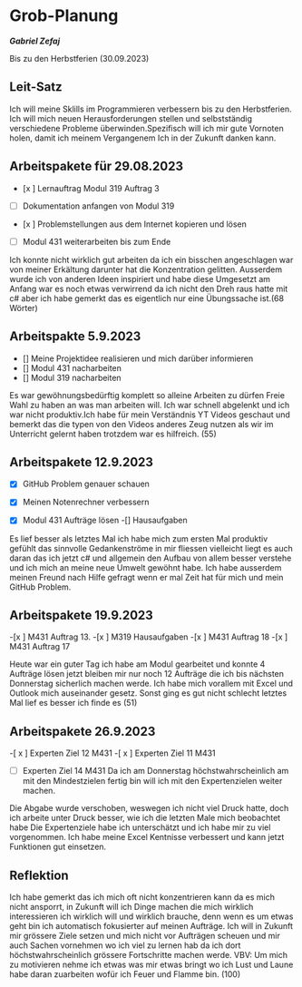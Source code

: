 # Grob-Planung

***Gabriel Zefaj***

Bis zu den Herbstferien (30.09.2023)

## Leit-Satz

Ich will meine Sklills im Programmieren verbessern bis zu den Herbstferien. Ich will mich neuen Herausforderungen stellen und selbstständig verschiedene Probleme überwinden.Spezifisch will ich mir gute Vornoten holen, damit ich meinem Vergangenem Ich in der Zukunft danken kann.

## Arbeitspakete für 29.08.2023




- [x ] Lernauftrag Modul 319 Auftrag 3
- [ ] Dokumentation anfangen von Modul 319
- [x ] Problemstellungen aus dem Internet kopieren und lösen 
- [ ] Modul 431 weiterarbeiten bis zum Ende

Ich konnte nicht wirklich gut arbeiten da ich ein bisschen angeschlagen war von meiner Erkältung darunter hat die Konzentration gelitten.
Ausserdem wurde ich von anderen Ideen inspiriert und habe diese Umgesetzt am Anfang war es noch etwas verwirrend da ich nicht den Dreh raus hatte mit c# aber ich habe gemerkt das es eigentlich nur eine Übungssache ist.(68 Wörter)

## Arbeitspakte 5.9.2023

 - [] Meine Projektidee realisieren und mich darüber informieren
- [] Modul 431 nacharbeiten
- [] Modul 319 nacharbeiten

Es war gewöhnungsbedürftig komplett so alleine Arbeiten zu dürfen Freie Wahl zu haben an was man arbeiten will. Ich war schnell abgelenkt und ich war nicht produktiv.Ich habe für mein Verständnis YT Videos geschaut und bemerkt das die typen von den Videos anderes Zeug nutzen als wir im Unterricht gelernt haben trotzdem war es hilfreich. (55)

## Arbeitspakete 12.9.2023

-[x] GitHub Problem genauer schauen 
-[x] Meinen Notenrechner verbessern 
-[x] Modul 431 Aufträge lösen
-[] Hausaufgaben


Es lief besser als letztes Mal ich habe mich zum ersten Mal produktiv gefühlt das sinnvolle Gedankenströme in mir fliessen vielleicht liegt es auch daran das ich jetzt c# und allgemein den Aufbau von allem besser verstehe und ich mich an meine neue Umwelt gewöhnt habe. Ich habe ausserdem meinen Freund nach Hilfe gefragt wenn er mal Zeit hat für mich und mein GitHub Problem.

## Arbeitspakete 19.9.2023

-[x ] M431 Auftrag 13.
-[x ] M319 Hausaufgaben
-[x ] M431 Auftrag 18
-[x ] M431 Auftrag 17

Heute war ein guter Tag ich habe am Modul gearbeitet und konnte 4 Aufträge lösen jetzt bleiben mir nur noch 12 Aufträge die ich bis nächsten Donnerstag sicherlich machen werde. Ich habe mich vorallem mit Excel und Outlook mich auseinander gesetz. Sonst ging es gut nicht schlecht letztes Mal lief es besser ich finde es (51)


## Arbeitspakete 26.9.2023 
-[ x ] Experten Ziel 12 M431
-[ x ] Experten Ziel 11 M431
-[  ] Experten Ziel 14 M431
Da ich am Donnerstag höchstwahrscheinlich am mit den Mindestzielen fertig bin will ich mit den Expertenzielen weiter machen.

Die Abgabe wurde verschoben, weswegen ich nicht viel Druck hatte, doch ich arbeite unter Druck besser, wie ich die letzten Male mich beobachtet habe
Die Expertenziele habe ich unterschätzt und ich habe mir zu viel vorgenommen. Ich habe meine Excel Kentnisse verbessert und kann jetzt Funktionen gut 
einsetzen.


## Reflektion
Ich habe gemerkt das ich mich oft nicht konzentrieren kann da es mich nicht ansporrt, in Zukunft will ich Dinge machen die mich wirklich interessieren 
ich wirklich will und wirklich brauche, denn wenn es um etwas geht bin ich automatisch fokusierter auf meinen Aufträge. Ich will in Zukunft mir grössere 
Ziele setzen und mich nicht vor Aufträgen scheuen und mir auch Sachen vornehmen wo ich viel zu lernen hab da ich dort höchstwahrscheinlich grössere 
Fortschritte machen werde. 
VBV: Um mich zu motivieren nehme ich etwas was mir etwas bringt wo ich Lust und Laune habe daran zuarbeiten wofür ich Feuer und 
Flamme bin. (100)



